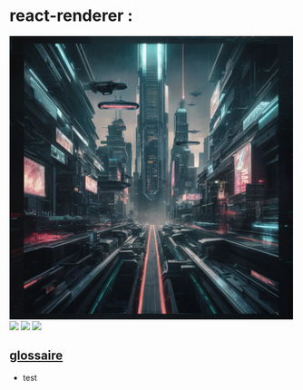 # react-renderer</u> :

<img src="assets/images/logo.png" width="500" height="500">

<br>

<img src="https://img.shields.io/badge/10.2.4-red?label=npm">
<img src="https://img.shields.io/badge/1-green?label=contributor">
<img src="https://img.shields.io/badge/0.0.1-blue?label=projet-version">

<h2><u>glossaire</u></h2>

<ul>
    <li>test</li>
</ul>